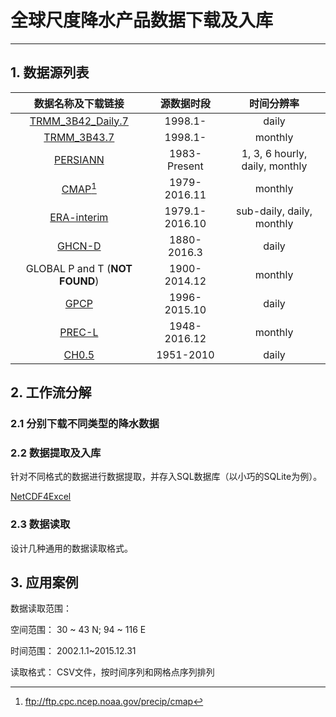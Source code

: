 # 全球尺度降水产品数据下载及入库
---------------------

## 1. 数据源列表

|数据名称及下载链接|源数据时段|时间分辨率|
|:--:|:--:|:--:|
|[TRMM_3B42_Daily.7](https://mirador.gsfc.nasa.gov/cgi-bin/mirador/presentNavigation.pl?tree=project&dataset=TRMM_3B42_Daily.7&project=TRMM&dataGroup=Gridded&version=7&CGISESSID=72fb61c358ddb99e5586f46a8e343934 "Daily TRMM and Others Rainfall Estimate (3B42 V7 derived)")|1998.1-|daily|
|[TRMM_3B43.7](https://mirador.gsfc.nasa.gov/cgi-bin/mirador/presentNavigation.pl?tree=project&dataset=3B43:%20Monthly%200.25%20x%200.25%20degree%20merged%20TRMM%20and%20other%20sources%20estimates&project=TRMM&dataGroup=Gridded&version=7&CGISESSID=72fb61c358ddb99e5586f46a8e343934 "3B43: Monthly 0.25 x 0.25 degree merged TRMM and other sources estimates ")|1998.1-|monthly|
|[PERSIANN](http://chrsdata.eng.uci.edu/ "PERSIANN")|1983-Present|1, 3, 6 hourly, daily, monthly|
|[CMAP](https://www.esrl.noaa.gov/psd/data/gridded/data.cmap.html "CMAP")[^ref1]|1979-2016.11|monthly|
|[ERA-interim](http://apps.ecmwf.int/datasets/data/interim-full-daily/levtype=sfc/ "ERA-interim")|1979.1-2016.10|sub-daily, daily, monthly|
|[GHCN-D](https://www.ncdc.noaa.gov/oa/climate/ghcn-daily/ "GHCN-D")|1880-2016.3|daily|
|GLOBAL P and T (**NOT FOUND**)|1900-2014.12|monthly|
|[GPCP](https://www1.ncdc.noaa.gov/pub/data/gpcp/daily-v1.2/)|1996-2015.10|daily|
|[PREC-L](https://www.esrl.noaa.gov/psd/data/gridded/data.precl.html)|1948-2016.12|monthly|
|[CH0.5](http://rcg.gvc.gu.se/)|1951-2010|daily|

[^ref1]: ftp://ftp.cpc.ncep.noaa.gov/precip/cmap 
## 2. 工作流分解

### 2.1 分别下载不同类型的降水数据

### 2.2 数据提取及入库
针对不同格式的数据进行数据提取，并存入SQL数据库（以小巧的SQLite为例）。

[NetCDF4Excel](https://github.com/NetCDF4Excel/project)

### 2.3 数据读取
设计几种通用的数据读取格式。

## 3. 应用案例

数据读取范围：

空间范围： 30 ~ 43 N; 94 ~ 116 E

时间范围： 2002.1.1~2015.12.31

读取格式： CSV文件，按时间序列和网格点序列排列


